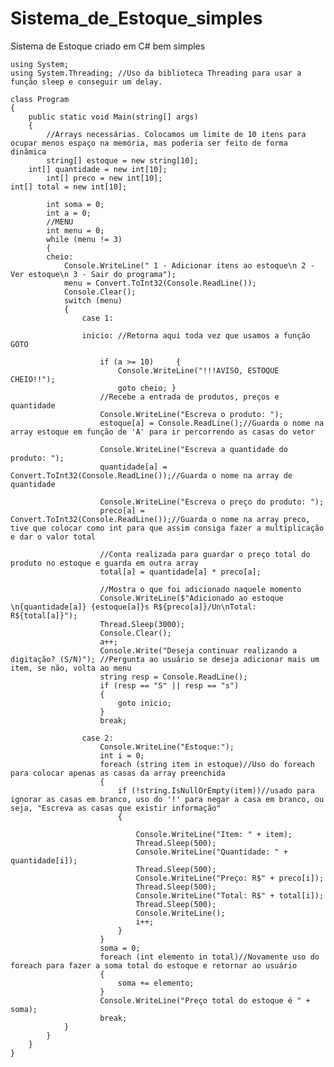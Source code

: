 # Sistema_de_Estoque_simples
Sistema de Estoque criado em C# bem simples


    using System;
    using System.Threading; //Uso da biblioteca Threading para usar a função sleep e conseguir um delay.
    
    class Program
    {
        public static void Main(string[] args)
        {
            //Arrays necessárias. Colocamos um limite de 10 itens para ocupar menos espaço na memória, mas poderia ser feito de forma dinâmica
            string[] estoque = new string[10];
        int[] quantidade = new int[10];
            int[] preco = new int[10];
    int[] total = new int[10];
    
            int soma = 0;
            int a = 0;
            //MENU
            int menu = 0;
            while (menu != 3)
            {
            cheio:
                Console.WriteLine(" 1 - Adicionar itens ao estoque\n 2 - Ver estoque\n 3 - Sair do programa");
                menu = Convert.ToInt32(Console.ReadLine());
                Console.Clear();
                switch (menu)
                {
                    case 1:
    
                    inicio: //Retorna aqui toda vez que usamos a função GOTO
    
                        if (a >= 10)     {
                            Console.WriteLine("!!!AVISO, ESTOQUE CHEIO!!");
                            goto cheio; }
                        //Recebe a entrada de produtos, preços e quantidade
                        Console.WriteLine("Escreva o produto: ");
                        estoque[a] = Console.ReadLine();//Guarda o nome na array estoque em função de 'A' para ir percorrendo as casas do vetor
    
                        Console.WriteLine("Escreva a quantidade do produto: ");
                        quantidade[a] = Convert.ToInt32(Console.ReadLine());//Guarda o nome na array de quantidade
    
                        Console.WriteLine("Escreva o preço do produto: ");
                        preco[a] = Convert.ToInt32(Console.ReadLine());//Guarda o nome na array preco, tive que colocar como int para que assim consiga fazer a multiplicação e dar o valor total
    
                        //Conta realizada para guardar o preço total do produto no estoque e guarda em outra array
                        total[a] = quantidade[a] * preco[a];
    
                        //Mostra o que foi adicionado naquele momento
                        Console.WriteLine($"Adicionado ao estoque \n{quantidade[a]} {estoque[a]}s R${preco[a]}/Un\nTotal: R${total[a]}");
                        Thread.Sleep(3000);
                        Console.Clear();
                        a++;
                        Console.Write("Deseja continuar realizando a digitação? (S/N)"); //Pergunta ao usuário se deseja adicionar mais um item, se não, volta ao menu
                        string resp = Console.ReadLine();
                        if (resp == "S" || resp == "s")
                        {
                            goto inicio;
                        }
                        break;
    
                    case 2:
                        Console.WriteLine("Estoque:");
                        int i = 0;
                        foreach (string item in estoque)//Uso do foreach para colocar apenas as casas da array preenchida
                        {
                            if (!string.IsNullOrEmpty(item))//usado para ignorar as casas em branco, uso do '!' para negar a casa em branco, ou seja, "Escreva as casas que existir informação"
                            {
    
                                Console.WriteLine("Item: " + item);
                                Thread.Sleep(500);
                                Console.WriteLine("Quantidade: " + quantidade[i]);
                                Thread.Sleep(500);
                                Console.WriteLine("Preço: R$" + preco[i]);
                                Thread.Sleep(500);
                                Console.WriteLine("Total: R$" + total[i]);
                                Thread.Sleep(500);
                                Console.WriteLine();
                                i++;
                            }
                        }
                        soma = 0;
                        foreach (int elemento in total)//Novamente uso do foreach para fazer a soma total do estoque e retornar ao usuário
                        {
                            soma += elemento;
                        }
                        Console.WriteLine("Preço total do estoque é " + soma);
                        break;
                }
            }
        }
    }
